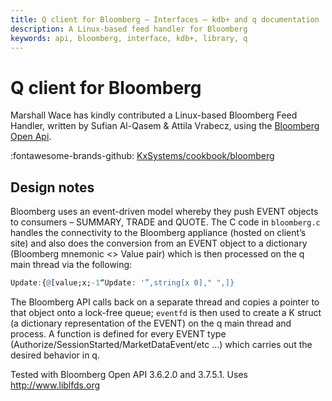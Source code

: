 ```yaml
---
title: Q client for Bloomberg – Interfaces – kdb+ and q documentation
description: A Linux-based feed handler for Bloomberg
keywords: api, bloomberg, interface, kdb+, library, q
---
```

# Q client for Bloomberg




Marshall Wace has kindly contributed a Linux-based Bloomberg Feed Handler, written by Sufian Al-Qasem & Attila Vrabecz, using the [Bloomberg Open Api](https://www.bloomberg.com/professional/support/api-library/). 

:fontawesome-brands-github: 
[KxSystems/cookbook/bloomberg](https://github.com/KxSystems/cookbook/tree/master/bloomberg)


## Design notes

Bloomberg uses an event-driven model whereby they push EVENT objects to consumers – SUMMARY, TRADE and QUOTE. The C code in `bloomberg.c` handles the connectivity to the Bloomberg appliance (hosted on client’s site) and also does the conversion from an EVENT object to a dictionary (Bloomberg mnemonic &lt;&gt; Value pair) which is then processed on the q main thread via the following:

```q
Update:{@[value;x;-1“Update: '”,string[x 0]," ",]}
```

The Bloomberg API calls back on a separate thread and copies a pointer to that object onto a lock-free queue; `eventfd` is then used to create a K struct (a dictionary representation of the EVENT) on the q main thread and process. A function is defined for every EVENT type (Authorize/SessionStarted/MarketDataEvent/etc …) which carries out the desired behavior in q.

Tested with Bloomberg Open API 3.6.2.0 and 3.7.5.1. Uses <http://www.liblfds.org>
